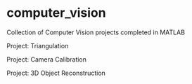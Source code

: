 # computer_vision
Collection of Computer Vision projects completed in MATLAB

Project: Triangulation

Project: Camera Calibration

Project: 3D Object Reconstruction
